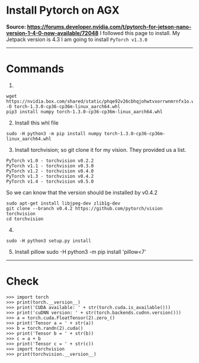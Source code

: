 # Install Pytorch on AGX

**Source: https://forums.developer.nvidia.com/t/pytorch-for-jetson-nano-version-1-4-0-now-available/72048**
I followed this page to install.
My Jetpack version is 4.3
I am going to install `PyTorch v1.3.0`

---
# Commands

1. 
```
wget https://nvidia.box.com/shared/static/phqe92v26cbhqjohwtvxorrwnmrnfx1o.whl -O torch-1.3.0-cp36-cp36m-linux_aarch64.whl
pip3 install numpy torch-1.3.0-cp36-cp36m-linux_aarch64.whl
```
2. Install this whl file
```
sudo -H python3 -m pip install numpy torch-1.3.0-cp36-cp36m-linux_aarch64.whl
```
3. Install torchvision; so git clone it for my vision. 
They provided us a list.
```
PyTorch v1.0 - torchvision v0.2.2
PyTorch v1.1 - torchvision v0.3.0
PyTorch v1.2 - torchvision v0.4.0
PyTorch v1.3 - torchvision v0.4.2
PyTorch v1.4 - torchvision v0.5.0
```
So we can know that the version should be installed by v0.4.2
```
sudo apt-get install libjpeg-dev zlib1g-dev
git clone --branch v0.4.2 https://github.com/pytorch/vision torchvision
cd torchvision
```
4. 
```
sudo -H python3 setup.py install
```
5. Install pillow
sudo -H python3 -m pip install 'pillow<7'

---
# Check

```
>>> import torch
>>> print(torch.__version__)
>>> print('CUDA available: ' + str(torch.cuda.is_available()))
>>> print('cuDNN version: ' + str(torch.backends.cudnn.version()))
>>> a = torch.cuda.FloatTensor(2).zero_()
>>> print('Tensor a = ' + str(a))
>>> b = torch.randn(2).cuda()
>>> print('Tensor b = ' + str(b))
>>> c = a + b
>>> print('Tensor c = ' + str(c))
>>> import torchvision
>>> print(torchvision.__version__)
```